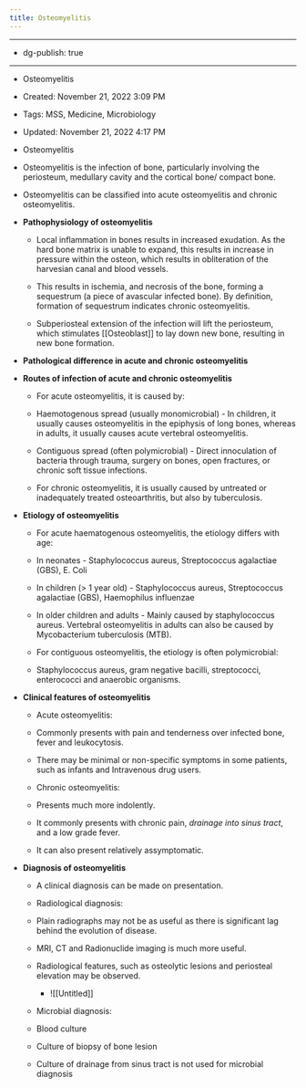 ```yaml
---
title: Osteomyelitis
---
```


- --

- dg-publish: true

- --

- Osteomyelitis

- Created: November 21, 2022 3:09 PM

- Tags: MSS, Medicine, Microbiology

- Updated: November 21, 2022 4:17 PM

- Osteomyelitis

- Osteomyelitis is the infection of bone, particularly involving the periosteum, medullary cavity and the cortical bone/ compact bone.

- Osteomyelitis can be classified into acute osteomyelitis and chronic osteomyelitis.

- ******Pathophysiology of osteomyelitis******
	 - Local inflammation in bones results in increased exudation. As the hard bone matrix is unable to expand, this results in increase in pressure within the osteon, which results in obliteration of the harvesian canal and blood vessels.

	 - This results in ischemia, and necrosis of the bone, forming a sequestrum (a piece of avascular infected bone). By definition, formation of sequestrum indicates chronic osteomyelitis.

	 - Subperiosteal extension of the infection will lift the periosteum, which stimulates [[Osteoblast]] to lay down new bone, resulting in new bone formation.

- ********************************************************Pathological difference in acute and chronic osteomyelitis********************************************************

- ************************************************************************************************************Routes of infection of acute and chronic osteomyelitis************************************************************************************************************
	 - For acute osteomyelitis, it is caused by:

	 - Haemotogenous spread (usually monomicrobial) - In children, it usually causes osteomyelitis in the epiphysis of long bones, whereas in adults, it usually causes acute vertebral osteomyelitis.

	 - Contiguous spread (often polymicrobial) - Direct innoculation of bacteria through trauma, surgery on bones, open fractures, or chronic soft tissue infections.

	 - For chronic osteomyelitis, it is usually caused by untreated or inadequately treated osteoarthritis, but also by tuberculosis.

- ****************************Etiology of osteomyelitis****************************
	 - For acute haematogenous osteomyelitis, the etiology differs with age:

	 - In neonates - Staphylococcus aureus, Streptococcus agalactiae (GBS), E. Coli

	 - In children (> 1 year old) - Staphylococcus aureus, Streptococcus agalactiae (GBS), Haemophilus influenzae

	 - In older children and adults - Mainly caused by staphylococcus aureus. Vertebral osteomyelitis in adults can also be caused by Mycobacterium tuberculosis (MTB).

	 - For contiguous osteomyelitis, the etiology is often polymicrobial:

	 - Staphylococcus aureus, gram negative bacilli, streptococci, enterococci and anaerobic organisms.

- ********************************************************************Clinical features of osteomyelitis********************************************************************
	 - Acute osteomyelitis:

	 - Commonly presents with pain and tenderness over infected bone, fever and leukocytosis.

	 - There may be minimal or non-specific symptoms in some patients, such as infants and Intravenous drug users.

	 - Chronic osteomyelitis:

	 - Presents much more indolently.

	 - It commonly presents with chronic pain, *drainage into sinus tract*, and a low grade fever.

	 - It can also present relatively assymptomatic.

- ****************************************************Diagnosis of osteomyelitis****************************************************
	 - A clinical diagnosis can be made on presentation.

	 - Radiological diagnosis:

	 - Plain radiographs may not be as useful as there is significant lag behind the evolution of disease.

	 - MRI, CT and Radionuclide imaging is much more useful.

	 - Radiological features, such as osteolytic lesions and periosteal elevation may be observed.
		 - ![[Untitled]]

	 - Microbial diagnosis:

	 - Blood culture

	 - Culture of biopsy of bone lesion

	 - Culture of drainage from sinus tract is not used for microbial diagnosis
